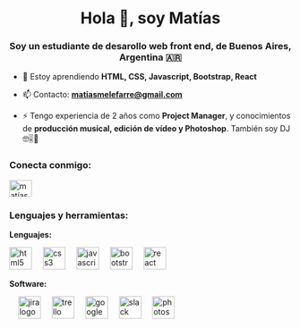 <h1 align="center">Hola 👋, soy Matías</h1>
<h3 align="center">Soy un estudiante de desarollo web front end, de Buenos Aires, Argentina 🇦🇷</h3>

- 🌱 Estoy aprendiendo **HTML, CSS, Javascript, Bootstrap, React**

- 📫 Contacto: **matiasmelefarre@gmail.com**

- ⚡ Tengo experiencia de 2 años como **Project Manager**, y conocimientos de **producción musical, edición de vídeo y Photoshop**. También soy DJ 🤓🎚️🎹

<h3 align="left">Conecta conmigo:</h3>
<p align="left">
<a href="https://linkedin.com/in/matías mele farré" target="blank"><img align="center" src="https://raw.githubusercontent.com/rahuldkjain/github-profile-readme-generator/master/src/images/icons/Social/linked-in-alt.svg" alt="matías mele farré" height="30" width="40" /></a>
</p>

<h3 align="left">Lenguajes y herramientas:</h3>
<div align="left">
<p><b>Lenguajes:</b></p>
  <img src="https://cdn.jsdelivr.net/gh/devicons/devicon/icons/html5/html5-original.svg" height="40" alt="html5 logo"  />
  <img width="12" />
  <img src="https://cdn.jsdelivr.net/gh/devicons/devicon/icons/css3/css3-original.svg" height="40" alt="css3 logo"  />
  <img width="12" />
  <img src="https://cdn.jsdelivr.net/gh/devicons/devicon/icons/javascript/javascript-original.svg" height="40" alt="javascript logo"  />
  <img width="12" />
  <img src="https://cdn.jsdelivr.net/gh/devicons/devicon/icons/bootstrap/bootstrap-original.svg" height="40" alt="bootstrap logo"  />
  <img width="12" />
  <img src="https://cdn.jsdelivr.net/gh/devicons/devicon/icons/react/react-original.svg" height="40" alt="react logo"  />
</div>

<p><b>Software:</b></p>
<div align="left">
  <img width="12" />
  <img src="https://cdn.jsdelivr.net/gh/devicons/devicon/icons/jira/jira-original.svg" height="40" alt="jira logo"  />
  <img width="12" />
  <img src="https://cdn.jsdelivr.net/gh/devicons/devicon/icons/trello/trello-plain.svg" height="40" alt="trello logo"  />
  <img width="12" />
  <img src="https://cdn.jsdelivr.net/gh/devicons/devicon/icons/google/google-original.svg" height="40" alt="google logo"  />
  <img width="12" />
  <img src="https://cdn.jsdelivr.net/gh/devicons/devicon/icons/slack/slack-original.svg" height="40" alt="slack logo"  />
  <img width="12" />
  <img src="https://cdn.jsdelivr.net/gh/devicons/devicon/icons/photoshop/photoshop-plain.svg" height="40" alt="photoshop logo"  />

###
